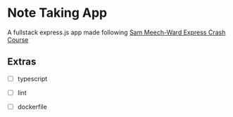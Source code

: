 # Note Taking App

A fullstack express.js app made following [Sam Meech-Ward Express Crash Course](https://youtu.be/bssX9Ot9YOI)

## Extras

- [ ] typescript
- [ ] lint
- [ ] dockerfile

